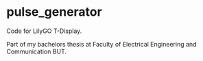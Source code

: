# pulse_generator

Code for LilyGO T-Display.

Part of my bachelors thesis at Faculty of Electrical Engineering and Communication BUT.
